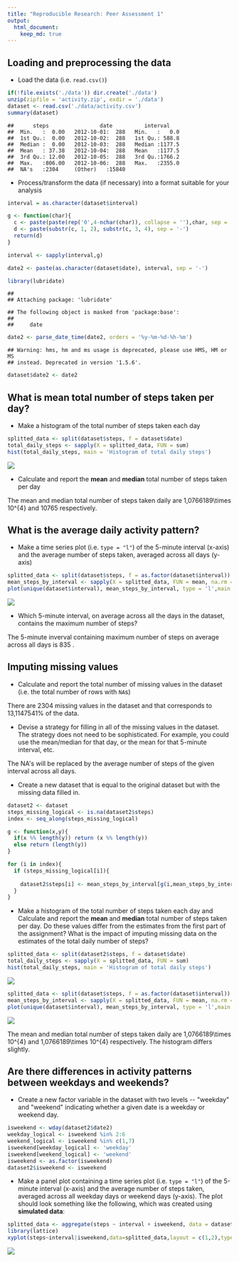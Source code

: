 ```yaml
---
title: "Reproducible Research: Peer Assessment 1"
output: 
  html_document:
    keep_md: true
---
```



## Loading and preprocessing the data

* Load the data (i.e. `read.csv()`)


```r
if(!file.exists('./data')) dir.create('./data')
unzip(zipfile = 'activity.zip', exdir = './data')
dataset <- read.csv('./data/activity.csv')
summary(dataset)
```

```
##      steps                date          interval     
##  Min.   :  0.00   2012-10-01:  288   Min.   :   0.0  
##  1st Qu.:  0.00   2012-10-02:  288   1st Qu.: 588.8  
##  Median :  0.00   2012-10-03:  288   Median :1177.5  
##  Mean   : 37.38   2012-10-04:  288   Mean   :1177.5  
##  3rd Qu.: 12.00   2012-10-05:  288   3rd Qu.:1766.2  
##  Max.   :806.00   2012-10-06:  288   Max.   :2355.0  
##  NA's   :2304     (Other)   :15840
```

* Process/transform the data (if necessary) into a format suitable for your analysis


```r
interval = as.character(dataset$interval)

g <- function(char){
  c <- paste(paste(rep('0',4-nchar(char)), collapse = ''),char, sep = '')
  d <- paste(substr(c, 1, 2), substr(c, 3, 4), sep = '-')
  return(d)
}

interval <- sapply(interval,g)

date2 <- paste(as.character(dataset$date), interval, sep = '-')

library(lubridate)
```

```
## 
## Attaching package: 'lubridate'
```

```
## The following object is masked from 'package:base':
## 
##     date
```

```r
date2 <- parse_date_time(date2, orders = '%y-%m-%d-%h-%m')
```

```
## Warning: hms, hm and ms usage is deprecated, please use HMS, HM or MS
## instead. Deprecated in version '1.5.6'.
```

```r
dataset$date2 <- date2
```


## What is mean total number of steps taken per day?

* Make a histogram of the total number of steps taken each day

```r
splitted_data <- split(dataset$steps, f = dataset$date)
total_daily_steps <- sapply(X = splitted_data, FUN = sum)
hist(total_daily_steps, main = 'Histogram of total daily steps')
```

![](PA1_template_files/figure-html/unnamed-chunk-3-1.png)<!-- -->

* Calculate and report the **mean** and **median** total number of steps taken per day

The mean and median total number of steps taken daily are 1,0766189\times 10^{4} and 10765 respectively.

## What is the average daily activity pattern?

* Make a time series plot (i.e. `type = "l"`) of the 5-minute interval (x-axis) and the average number of steps taken, averaged across all days (y-axis)


```r
splitted_data <- split(dataset$steps, f = as.factor(dataset$interval))
mean_steps_by_interval <- sapply(X = splitted_data, FUN = mean, na.rm = T)
plot(unique(dataset$interval), mean_steps_by_interval, type = 'l',main = 'Average daily activity pattern', xlab = '5 minutes intervals', ylab = 'Average number of steps across all days')
```

![](PA1_template_files/figure-html/unnamed-chunk-4-1.png)<!-- -->

* Which 5-minute interval, on average across all the days in the dataset, contains the maximum number of steps?

The 5-minute inverval containing maximum number of steps on average across all days is 835 .

## Imputing missing values

* Calculate and report the total number of missing values in the dataset (i.e. the total number of rows with `NA`s)

There are 2304 missing values in the dataset and that corresponds to 13,1147541% of the data.

* Devise a strategy for filling in all of the missing values in the dataset. The strategy does not need to be sophisticated. For example, you could use the mean/median for that day, or the mean for that 5-minute interval, etc.

The NA's will be replaced by the average number of steps of the given interval across all days.

* Create a new dataset that is equal to the original dataset but with the missing data filled in.


```r
dataset2 <- dataset
steps_missing_logical <- is.na(dataset2$steps)
index <- seq_along(steps_missing_logical)

g <- function(x,y){
  if(x %% length(y)) return (x %% length(y))
  else return (length(y))
}

for (i in index){
  if (steps_missing_logical[i]){
    
    dataset2$steps[i] <- mean_steps_by_interval[g(i,mean_steps_by_interval)]
  }
}
```

* Make a histogram of the total number of steps taken each day and Calculate and report the **mean** and **median** total number of steps taken per day. Do these values differ from the estimates from the first part of the assignment? What is the impact of imputing missing data on the estimates of the total daily number of steps?


```r
splitted_data <- split(dataset2$steps, f = dataset$date)
total_daily_steps <- sapply(X = splitted_data, FUN = sum)
hist(total_daily_steps, main = 'Histogram of total daily steps')
```

![](PA1_template_files/figure-html/unnamed-chunk-6-1.png)<!-- -->

```r
splitted_data <- split(dataset$steps, f = as.factor(dataset$interval))
mean_steps_by_interval <- sapply(X = splitted_data, FUN = mean, na.rm = T)
plot(unique(dataset$interval), mean_steps_by_interval, type = 'l',main = 'Average daily activity pattern', xlab = '5 minutes intervals', ylab = 'Average number of steps across all days')
```

![](PA1_template_files/figure-html/unnamed-chunk-6-2.png)<!-- -->

The mean and median total number of steps taken daily are 1,0766189\times 10^{4} and 1,0766189\times 10^{4} respectively.
The histogram differs slightly.


## Are there differences in activity patterns between weekdays and weekends?

* Create a new factor variable in the dataset with two levels -- "weekday" and "weekend" indicating whether a given date is a weekday or weekend day.


```r
isweekend <- wday(dataset2$date2)
weekday_logical <- isweekend %in% 2:6
weekend_logical <- isweekend %in% c(1,7)
isweekend[weekday_logical] <- 'weekday'
isweekend[weekend_logical] <- 'weekend'
isweekend <- as.factor(isweekend)
dataset2$isweekend <- isweekend
```


* Make a panel plot containing a time series plot (i.e. `type = "l"`) of the 5-minute interval (x-axis) and the average number of steps taken, averaged across all weekday days or weekend days (y-axis). The plot should look something like the following, which was created using **simulated data**:


```r
splitted_data <- aggregate(steps ~ interval + isweekend, data = dataset2, mean)
library(lattice)
xyplot(steps~interval|isweekend,data=splitted_data,layout = c(1,2),type="l")
```

![](PA1_template_files/figure-html/unnamed-chunk-8-1.png)<!-- -->
